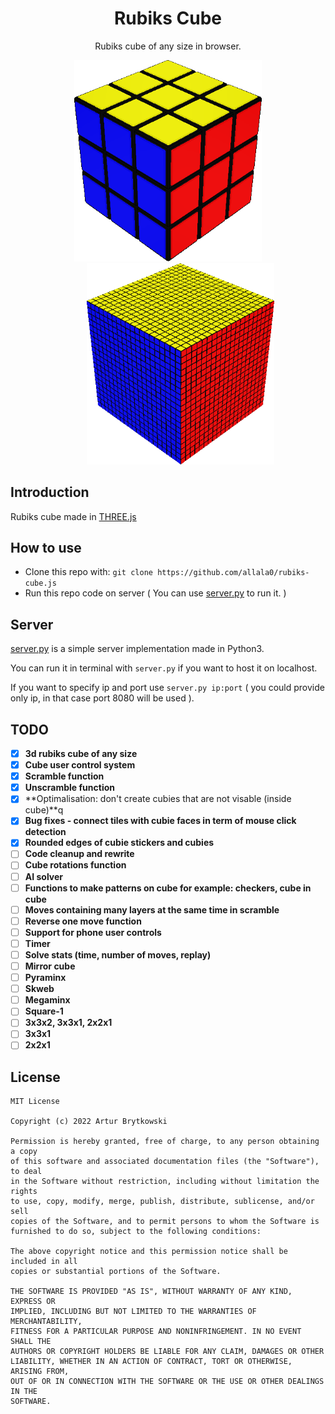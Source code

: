 <h1 align="center">Rubiks Cube</h1>
<p align="center">Rubiks cube of any size in browser.</p>
<p align="center"><img src="img/cube.png" width=300 style/><img src="img/cube2.png" width=300 style="margin-left:40px;"/></p>

## Introduction

Rubiks cube made in <a href='https://threejs.org/'>THREE.js</a>

## How to use

- Clone this repo with:  ```git clone https://github.com/allala0/rubiks-cube.js``` 
- Run this repo code on server ( You can use <a href='server.py'>server.py</a> to run it. )

## Server

<a href='server.py'>server.py</a> is a simple server implementation made in Python3. 

You can run it in terminal with ```server.py``` if you want to host it on localhost.

If you want to specify ip and port use ```server.py ip:port``` ( you could provide only ip, in that case port 8080 will be used ).

## TODO

- [x] **3d rubiks cube of any size**
- [x] **Cube user control system**
- [x] **Scramble function**
- [x] **Unscramble function**
- [x] **Optimalisation: don't create cubies that are not visable (inside cube)**q
- [x] **Bug fixes - connect tiles with cubie faces in term of mouse click detection**
- [x] **Rounded edges of cubie stickers and cubies**
- [ ] **Code cleanup and rewrite**
- [ ] **Cube rotations function**
- [ ] **AI solver**
- [ ] **Functions to make patterns on cube for example: checkers, cube in cube**
- [ ] **Moves containing many layers at the same time in scramble**
- [ ] **Reverse one move function**
- [ ] **Support for phone user controls**
- [ ] **Timer**
- [ ] **Solve stats (time, number of moves, replay)**
- [ ] **Mirror cube**
- [ ] **Pyraminx**
- [ ] **Skweb**
- [ ] **Megaminx**
- [ ] **Square-1**
- [ ] **3x3x2, 3x3x1, 2x2x1**
- [ ] **3x3x1**
- [ ] **2x2x1**

## License

```
MIT License

Copyright (c) 2022 Artur Brytkowski

Permission is hereby granted, free of charge, to any person obtaining a copy
of this software and associated documentation files (the "Software"), to deal
in the Software without restriction, including without limitation the rights
to use, copy, modify, merge, publish, distribute, sublicense, and/or sell
copies of the Software, and to permit persons to whom the Software is
furnished to do so, subject to the following conditions:

The above copyright notice and this permission notice shall be included in all
copies or substantial portions of the Software.

THE SOFTWARE IS PROVIDED "AS IS", WITHOUT WARRANTY OF ANY KIND, EXPRESS OR
IMPLIED, INCLUDING BUT NOT LIMITED TO THE WARRANTIES OF MERCHANTABILITY,
FITNESS FOR A PARTICULAR PURPOSE AND NONINFRINGEMENT. IN NO EVENT SHALL THE
AUTHORS OR COPYRIGHT HOLDERS BE LIABLE FOR ANY CLAIM, DAMAGES OR OTHER
LIABILITY, WHETHER IN AN ACTION OF CONTRACT, TORT OR OTHERWISE, ARISING FROM,
OUT OF OR IN CONNECTION WITH THE SOFTWARE OR THE USE OR OTHER DEALINGS IN THE
SOFTWARE.
```
